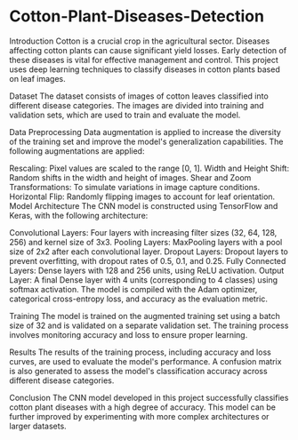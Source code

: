 # Cotton-Plant-Diseases-Detection
Introduction
Cotton is a crucial crop in the agricultural sector. Diseases affecting cotton plants can cause significant yield losses. Early detection of these diseases is vital for effective management and control. This project uses deep learning techniques to classify diseases in cotton plants based on leaf images.

Dataset
The dataset consists of images of cotton leaves classified into different disease categories. The images are divided into training and validation sets, which are used to train and evaluate the model.

Data Preprocessing
Data augmentation is applied to increase the diversity of the training set and improve the model's generalization capabilities. The following augmentations are applied:

Rescaling: Pixel values are scaled to the range [0, 1].
Width and Height Shift: Random shifts in the width and height of images.
Shear and Zoom Transformations: To simulate variations in image capture conditions.
Horizontal Flip: Randomly flipping images to account for leaf orientation.
Model Architecture
The CNN model is constructed using TensorFlow and Keras, with the following architecture:

Convolutional Layers: Four layers with increasing filter sizes (32, 64, 128, 256) and kernel size of 3x3.
Pooling Layers: MaxPooling layers with a pool size of 2x2 after each convolutional layer.
Dropout Layers: Dropout layers to prevent overfitting, with dropout rates of 0.5, 0.1, and 0.25.
Fully Connected Layers: Dense layers with 128 and 256 units, using ReLU activation.
Output Layer: A final Dense layer with 4 units (corresponding to 4 classes) using softmax activation.
The model is compiled with the Adam optimizer, categorical cross-entropy loss, and accuracy as the evaluation metric.

Training
The model is trained on the augmented training set using a batch size of 32 and is validated on a separate validation set. The training process involves monitoring accuracy and loss to ensure proper learning.

Results
The results of the training process, including accuracy and loss curves, are used to evaluate the model's performance. A confusion matrix is also generated to assess the model's classification accuracy across different disease categories.

Conclusion
The CNN model developed in this project successfully classifies cotton plant diseases with a high degree of accuracy. This model can be further improved by experimenting with more complex architectures or larger datasets.
